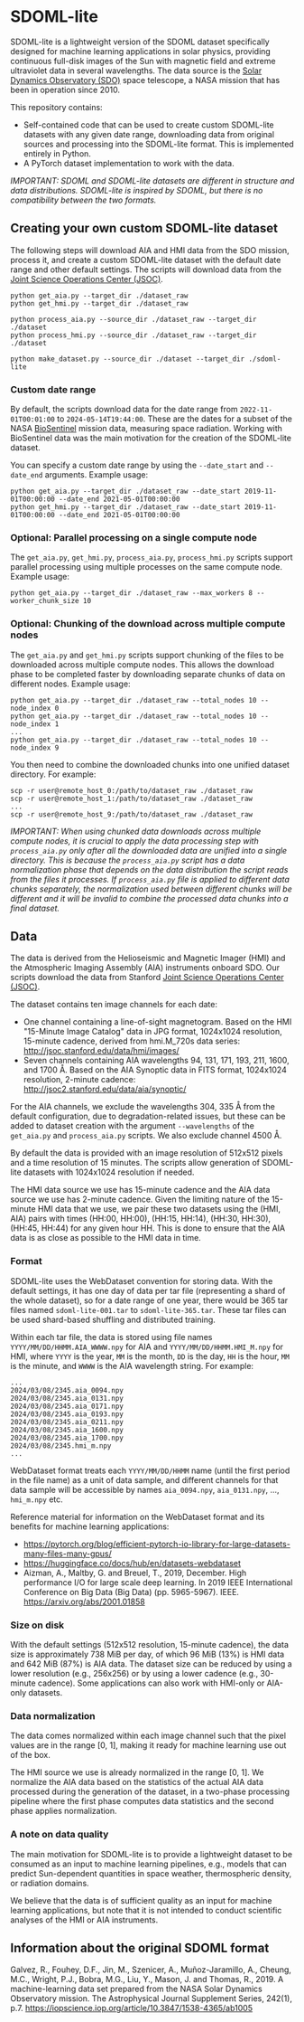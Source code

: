 # SDOML-lite

SDOML-lite is a lightweight version of the SDOML dataset specifically designed for machine learning applications in solar physics, providing continuous full-disk images of the Sun with magnetic field and extreme ultraviolet data in several wavelengths. The data source is the [Solar Dynamics Observatory (SDO)](https://sdo.gsfc.nasa.gov/) space telescope, a NASA mission that has been in operation since 2010.

This repository contains:

- Self-contained code that can be used to create custom SDOML-lite datasets with any given date range, downloading data from original sources and processing into the SDOML-lite format. This is implemented entirely in Python.
- A PyTorch dataset implementation to work with the data.

*IMPORTANT: SDOML and SDOML-lite datasets are different in structure and data distributions. SDOML-lite is inspired by SDOML, but there is no compatibility between the two formats.*

## Creating your own custom SDOML-lite dataset

The following steps will download AIA and HMI data from the SDO mission, process it, and create a custom SDOML-lite dataset with the default date range and other default settings. The scripts will download data from the [Joint Science Operations Center (JSOC)](http://jsoc.stanford.edu/).

```
python get_aia.py --target_dir ./dataset_raw
python get_hmi.py --target_dir ./dataset_raw

python process_aia.py --source_dir ./dataset_raw --target_dir ./dataset
python process_hmi.py --source_dir ./dataset_raw --target_dir ./dataset

python make_dataset.py --source_dir ./dataset --target_dir ./sdoml-lite
```

### Custom date range

By default, the scripts download data for the date range from `2022-11-01T00:01:00` to `2024-05-14T19:44:00`. These are the dates for a subset of the NASA [BioSentinel](https://www.nasa.gov/centers-and-facilities/ames/what-is-biosentinel/) mission data, measuring space radiation. Working with BioSentinel data was the main motivation for the creation of the SDOML-lite dataset.

 You can specify a custom date range by using the `--date_start` and `--date_end` arguments. Example usage:
```
python get_aia.py --target_dir ./dataset_raw --date_start 2019-11-01T00:00:00 --date_end 2021-05-01T00:00:00
python get_hmi.py --target_dir ./dataset_raw --date_start 2019-11-01T00:00:00 --date_end 2021-05-01T00:00:00
```

### Optional: Parallel processing on a single compute node

The `get_aia.py`, `get_hmi.py`, `process_aia.py`, `process_hmi.py` scripts support parallel processing using multiple processes on the same compute node. Example usage:
```
python get_aia.py --target_dir ./dataset_raw --max_workers 8 --worker_chunk_size 10
```


### Optional: Chunking of the download across multiple compute nodes
The `get_aia.py` and `get_hmi.py` scripts support chunking of the files to be downloaded across multiple compute nodes. This allows the download phase to be completed faster by downloading separate chunks of data on different nodes. Example usage:
```
python get_aia.py --target_dir ./dataset_raw --total_nodes 10 --node_index 0
python get_aia.py --target_dir ./dataset_raw --total_nodes 10 --node_index 1
...
python get_aia.py --target_dir ./dataset_raw --total_nodes 10 --node_index 9
```

You then need to combine the downloaded chunks into one unified dataset directory. For example:
```
scp -r user@remote_host_0:/path/to/dataset_raw ./dataset_raw
scp -r user@remote_host_1:/path/to/dataset_raw ./dataset_raw
...
scp -r user@remote_host_9:/path/to/dataset_raw ./dataset_raw
```

*IMPORTANT: When using chunked data downloads across multiple compute nodes, it is crucial to apply the data processing step with `process_aia.py` only after all the downloaded data are unified into a single directory. This is because the `process_aia.py` script has a data normalization phase that depends on the data distribution the script reads from the files it processes. If `process_aia.py` file is applied to different data chunks separately, the normalization used between different chunks will be different and it will be invalid to combine the processed data chunks into a final dataset.*

## Data

The data is derived from the Helioseismic and Magnetic Imager (HMI) and the Atmospheric Imaging Assembly (AIA) instruments onboard SDO. Our scripts download the data from Stanford [Joint Science Operations Center (JSOC)](http://jsoc.stanford.edu/).

The dataset contains ten image channels for each date:
- One channel containing a line-of-sight magnetogram. Based on the HMI "15-Minute Image Catalog" data in JPG format, 1024x1024 resolution, 15-minute cadence, derived from hmi.M_720s data series: http://jsoc.stanford.edu/data/hmi/images/
- Seven channels containing AIA wavelengths 94, 131, 171, 193, 211, 1600, and 1700 Å. Based on the AIA Synoptic data in FITS format, 1024x1024 resolution, 2-minute cadence: http://jsoc2.stanford.edu/data/aia/synoptic/

For the AIA channels, we exclude the wavelengths 304, 335 Å from the default configuration, due to degradation-related issues, but these can be added to dataset creation with the argument `--wavelengths` of the `get_aia.py` and `process_aia.py` scripts. We also exclude channel 4500 Å.

By default the data is provided with an image resolution of 512x512 pixels and a time resolution of 15 minutes. The scripts allow generation of SDOML-lite datasets with 1024x1024 resolution if needed.

The HMI data source we use has 15-minute cadence and the AIA data source we use has 2-minute cadence. Given the limiting nature of the 15-minute HMI data that we use, we pair these two datasets using the (HMI, AIA) pairs with times (HH:00, HH:00), (HH:15, HH:14), (HH:30, HH:30), (HH:45, HH:44) for any given hour HH. This is done to ensure that the AIA data is as close as possible to the HMI data in time.

### Format

SDOML-lite uses the WebDataset convention for storing data. With the default settings, it has one day of data per tar file (representing a shard of the whole dataset), so for a date range of one year, there would be 365 tar files named `sdoml-lite-001.tar` to `sdoml-lite-365.tar`. These tar files can be used shard-based shuffling and distributed training.

Within each tar file, the data is stored using file names `YYYY/MM/DD/HHMM.AIA_WWWW.npy` for AIA and `YYYY/MM/DD/HHMM.HMI_M.npy` for HMI, where `YYYY` is the year, `MM` is the month, `DD` is the day, `HH` is the hour, `MM` is the minute, and `WWWW` is the AIA wavelength string. For example:
```
...
2024/03/08/2345.aia_0094.npy
2024/03/08/2345.aia_0131.npy
2024/03/08/2345.aia_0171.npy
2024/03/08/2345.aia_0193.npy
2024/03/08/2345.aia_0211.npy
2024/03/08/2345.aia_1600.npy
2024/03/08/2345.aia_1700.npy
2024/03/08/2345.hmi_m.npy
...
```

WebDataset format treats each `YYYY/MM/DD/HHMM` name (until the first period in the file name) as a unit of data sample, and different channels for that data sample will be accessible by names `aia_0094.npy`, `aia_0131.npy`, ..., `hmi_m.npy` etc.

Reference material for information on the WebDataset format and its benefits for machine learning applications:
- https://pytorch.org/blog/efficient-pytorch-io-library-for-large-datasets-many-files-many-gpus/
- https://huggingface.co/docs/hub/en/datasets-webdataset
- Aizman, A., Maltby, G. and Breuel, T., 2019, December. High performance I/O for large scale deep learning. In 2019 IEEE International Conference on Big Data (Big Data) (pp. 5965-5967). IEEE. https://arxiv.org/abs/2001.01858

### Size on disk

With the default settings (512x512 resolution, 15-minute cadence), the data size is approximately 738 MiB per day, of which 96 MiB (13%) is HMI data and 642 MiB (87%) is AIA data. The dataset size can be reduced by using a lower resolution (e.g., 256x256) or by using a lower cadence (e.g., 30-minute cadence). Some applications can also work with HMI-only or AIA-only datasets.

### Data normalization

The data comes normalized within each image channel such that the pixel values are in the range [0, 1], making it ready for machine learning use out of the box. 

The HMI source we use is already normalized in the range [0, 1]. We normalize the AIA data based on the statistics of the actual AIA data processed during the generation of the dataset, in a two-phase processing pipeline where the first phase computes data statistics and the second phase applies normalization.

### A note on data quality

The main motivation for SDOML-lite is to provide a lightweight dataset to be consumed as an input to machine learning pipelines, e.g., models that can predict Sun-dependent quantities in space weather, thermospheric density, or radiation domains. 

We believe that the data is of sufficient quality as an input for machine learning applications, but note that it is not intended to conduct scientific analyses of the HMI or AIA instruments.

## Information about the original SDOML format

Galvez, R., Fouhey, D.F., Jin, M., Szenicer, A., Muñoz-Jaramillo, A., Cheung, M.C., Wright, P.J., Bobra, M.G., Liu, Y., Mason, J. and Thomas, R., 2019. A machine-learning data set prepared from the NASA Solar Dynamics Observatory mission. The Astrophysical Journal Supplement Series, 242(1), p.7. https://iopscience.iop.org/article/10.3847/1538-4365/ab1005
